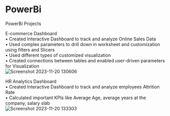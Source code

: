 # PowerBi
PowerBi Projects

E-commerce Dashboard<br />
•	Created Interactive Dashboard to track and analyze Online Sales Data<br />
•	Used complex parameters to drill down in worksheet and customization using filters and Slicers<br />
•	Used different types of customized visualization<br />
•	Created connections between tables and enabled user-driven parameters for Visualization<br />
![Screenshot 2023-11-20 130606](https://github.com/Preeti-Rajput/PowerBi/assets/141327148/b94e5566-fed0-4278-ab90-70910f259481)

HR Analytics Dashboard<br />
•	Created Interactive Dashboard to track and analyze employees Attrition Rate<br />
•	Calculated important KPIs like Average Age, average years at the company, salary slab<br />
![Screenshot 2023-11-20 133303](https://github.com/Preeti-Rajput/PowerBi/assets/141327148/3ae28be2-c8ac-40df-95e7-6b2c998c106b)
